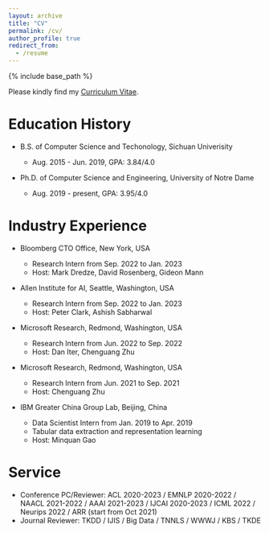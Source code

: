 ```yaml
---
layout: archive
title: "CV"
permalink: /cv/
author_profile: true
redirect_from:
  - /resume
---
```


{% include base_path %}

Please kindly find my [Curriculum Vitae](/files/Wenhao_CV.pdf).


Education History
======
* B.S. of Computer Science and Techonology, Sichuan Univerisity
  * Aug. 2015 - Jun. 2019, GPA: 3.84/4.0

* Ph.D. of Computer Science and Engineering, University of Notre Dame
  * Aug. 2019 - present, GPA: 3.95/4.0


Industry Experience
======

* Bloomberg CTO Office, New York, USA
  * Research Intern from Sep. 2022 to Jan. 2023
  * Host: Mark Dredze, David Rosenberg, Gideon Mann 

* Allen Institute for AI, Seattle, Washington, USA
  * Research Intern from Sep. 2022 to Jan. 2023
  * Host: Peter Clark, Ashish Sabharwal

* Microsoft Research, Redmond, Washington, USA
  * Research Intern from Jun. 2022 to Sep. 2022
  * Host: Dan Iter, Chenguang Zhu

* Microsoft Research, Redmond, Washington, USA
  * Research Intern from Jun. 2021 to Sep. 2021
  * Host: Chenguang Zhu

* IBM Greater China Group Lab, Beijing, China
  * Data Scientist Intern from Jan. 2019 to Apr. 2019
  * Tabular data extraction and representation learning
  * Host: Minquan Gao

<!-- Leadership Experience
======
* Arizona State University, Tempe, Arizona, USA
  * Innovation and Leadership Program in Summer 2017

* Junior Achievement (JA), Chengdu, China
  *  -->


Service
======
* Conference PC/Reviewer: ACL 2020-2023 / EMNLP 2020-2022 / NAACL 2021-2022 / AAAI 2021-2023 / IJCAI 2020-2023 / ICML 2022 / Neurips 2022 / ARR (start from Oct 2021)
* Journal Reviewer: TKDD / IJIS / Big Data / TNNLS / WWWJ / KBS / TKDE


<!-- Thesis
======
* Proposal at 05/13/2022 \[[slides](/thesis/Wenhao_ThesisProposal.pdf)\] \[[p1](/thesis/P1.pdf)\] \[[p2](/thesis/P2.pdf)\] \[[p3](/thesis/P3.pdf)\] -->